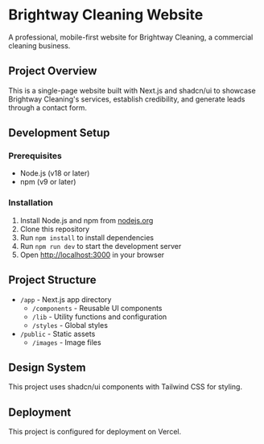 # Brightway Cleaning Website

A professional, mobile-first website for Brightway Cleaning, a commercial cleaning business.

## Project Overview

This is a single-page website built with Next.js and shadcn/ui to showcase Brightway Cleaning's services, establish credibility, and generate leads through a contact form.

## Development Setup

### Prerequisites

- Node.js (v18 or later)
- npm (v9 or later)

### Installation

1. Install Node.js and npm from [nodejs.org](https://nodejs.org/)
2. Clone this repository
3. Run `npm install` to install dependencies
4. Run `npm run dev` to start the development server
5. Open [http://localhost:3000](http://localhost:3000) in your browser

## Project Structure

- `/app` - Next.js app directory
  - `/components` - Reusable UI components
  - `/lib` - Utility functions and configuration
  - `/styles` - Global styles
- `/public` - Static assets
  - `/images` - Image files

## Design System

This project uses shadcn/ui components with Tailwind CSS for styling.

## Deployment

This project is configured for deployment on Vercel.
